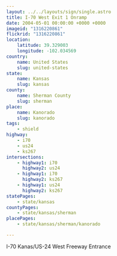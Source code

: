 ```yaml
---
layout: ../../layouts/sign/single.astro
title: I-70 West Exit 1 Onramp
date: 2004-05-01 00:00:00 +0000 +0000
imageid: "1316220861"
flickrid: "1316220861"
location:
    latitude: 39.329003
    longitude: -102.034569
country:
    name: United States
    slug: united-states
state:
    name: Kansas
    slug: kansas
county:
    name: Sherman County
    slug: sherman
place:
    name: Kanorado
    slug: kanorado
tags:
    - shield
highway:
    - i70
    - us24
    - ks267
intersections:
    - highway1: i70
      highway2: us24
    - highway1: i70
      highway2: ks267
    - highway1: us24
      highway2: ks267
statePages:
    - state/kansas
countyPages:
    - state/kansas/sherman
placePages:
    - state/kansas/sherman/kanorado

---
```

I-70 Kanas/US-24 West Freeway Entrance